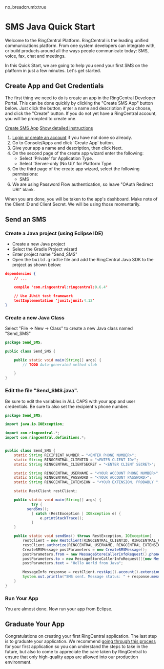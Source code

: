 no_breadcrumb:true

# SMS Java Quick Start

Welcome to the RingCentral Platform. RingCentral is the leading unified communications platform. From one system developers can integrate with, or build products around all the ways people communicate today: SMS, voice, fax, chat and meetings.

In this Quick Start, we are going to help you send your first SMS on the platform in just a few minutes. Let's get started.

## Create App and Get Credentials

The first thing we need to do is create an app in the RingCentral Developer Portal. This can be done quickly by clicking the "Create SMS App" button below. Just click the button, enter a name and description if you choose, and click the "Create" button. If you do not yet have a RingCentral account, you will be prompted to create one.

<a target="_new" href="https://developer.ringcentral.com/new-app?name=SMS+Quick+Start+App&desc=A+simple+app+to+demo+sending+an+SMS+on+RingCentral&public=false&type=ServerOther&carriers=7710,7310,3420&permissions=SMS,ReadMessages&redirectUri=" class="btn btn-primary">Create SMS App</a>
<a class="btn-link btn-collapse" data-toggle="collapse" href="#create-app-instructions" role="button" aria-expanded="false" aria-controls="create-app-instructions">Show detailed instructions</a>

<div class="collapse" id="create-app-instructions">
<ol>
<li><a href="https://developer.ringcentral.com/login.html#/">Login or create an account</a> if you have not done so already.</li>
<li>Go to Console/Apps and click 'Create App' button.</li>
<li>Give your app a name and description, then click Next.</li>
<li>On the second page of the create app wizard enter the following:
  <ul>
  <li>Select 'Private' for Application Type.</li>
  <li>Select 'Server-only (No UI)' for Platform Type.</li>
  </ul>
  </li>
<li>On the third page of the create app wizard, select the following permissions:
  <ul>
    <li>SMS</li>
  </ul>
  </li>
<li>We are using Password Flow authentication, so leave "OAuth Redirect URI" blank.</li>
</ol>
</div>

When you are done, you will be taken to the app's dashboard. Make note of the Client ID and Client Secret. We will be using those momentarily.

## Send an SMS

### Create a Java project (using Eclipse IDE)

* Create a new Java project
* Select the Gradle Project wizard
* Enter project name "Send_SMS"
* Open the <tt>build.gradle</tt> file and add the RingCentral Java SDK to the project as shown below:

```json hl_lines="4",linenums="1"
dependencies {
    // ...

    compile 'com.ringcentral:ringcentral:0.6.4'

    // Use JUnit test framework
    testImplementation 'junit:junit:4.12'
}
```

### Create a new Java Class

Select "File -> New -> Class" to create a new Java class named "Send_SMS"

```java
package Send_SMS;

public class Send_SMS {

	public static void main(String[] args) {
		// TODO Auto-generated method stub

	}
}
```

### Edit the file "Send_SMS.java".

Be sure to edit the variables in ALL CAPS with your app and user credentials. Be sure to also set the recipient's phone number.

```java
package Send_SMS;

import java.io.IOException;

import com.ringcentral.*;
import com.ringcentral.definitions.*;


public class Send_SMS {
    static String RECIPIENT_NUMBER = "<ENTER PHONE NUMBER>";
    static String RINGCENTRAL_CLIENTID = "<ENTER CLIENT ID>";
    static String RINGCENTRAL_CLIENTSECRET = "<ENTER CLIENT SECRET>";

    static String RINGCENTRAL_USERNAME = "<YOUR ACCOUNT PHONE NUMBER>";
    static String RINGCENTRAL_PASSWORD = "<YOUR ACCOUNT PASSWORD>";
    static String RINGCENTRAL_EXTENSION = "<YOUR EXTENSION, PROBABLY ";

  	static RestClient restClient;

  	public static void main(String[] args) {
    		try {
          sendSms();
    		} catch (RestException | IOException e) {
    			e.printStackTrace();
    		}
  	}

  	public static void sendSms() throws RestException, IOException{
        restClient = new RestClient(RINGCENTRAL_CLIENTID, RINGCENTRAL_CLIENTSECRET, RINGCENTRAL_SERVER);
        restClient.authorize(RINGCENTRAL_USERNAME, RINGCENTRAL_EXTENSION, RINGCENTRAL_PASSWORD);
        CreateSMSMessage postParameters = new CreateSMSMessage();
        postParameters.from = new MessageStoreCallerInfoRequest().phoneNumber(RINGCENTRAL_USERNAME);
        postParameters.to = new MessageStoreCallerInfoRequest[]{new MessageStoreCallerInfoRequest().phoneNumber(RECIPIENT_NUMBER)};
        postParameters.text = "Hello World from Java";

        MessageInfo response = restClient.restApi().account().extension().sms().post(postParameters, MessageInfo.class);
        System.out.println("SMS sent. Message status: " + response.messageStatus);
    }
}
```

### Run Your App

You are almost done. Now run your app from Eclipse.

## Graduate Your App

Congratulations on creating your first RingCentral application. The last step is to graduate your application. We recommend [going through this process](../../../basics/production) for your first application so you can understand the steps to take in the future, but also to come to appreciate the care taken by RingCentral to ensure that only high-quality apps are allowed into our production environment.

